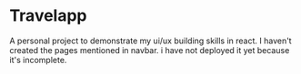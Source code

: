 # Travelapp
A personal project to demonstrate my ui/ux building skills in react.
I haven't created the pages mentioned in navbar.
i have not deployed it yet because it's incomplete.
